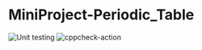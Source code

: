 # MiniProject-Periodic_Table

![Unit testing](https://github.com/105295/MiniProject-Periodic_Table/workflows/Unit%20testing/badge.svg)
![cppcheck-action](https://github.com/105295/MiniProject-Periodic_Table/workflows/cppcheck-action/badge.svg)
